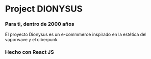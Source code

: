 # Project DIONYSUS

### Para ti, dentro de 2000 años

El proyecto Dionysus es un e-commmerce inspirado en la estética del vaporwave y el ciberpunk

### Hecho con React JS
